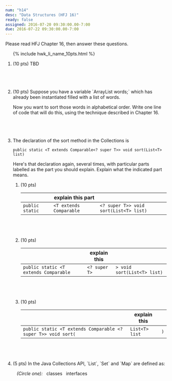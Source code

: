 ```yaml
---
num: "h14"
desc: "Data Structures (HFJ 16)"
ready: false
assigned: 2016-07-20 09:30:00.00-7:00
due: 2016-07-22 09:30:00.00-7:00
---
```


Please read <span data-hfj="16">HFJ Chapter 16</span>, then answer these questions.

<ol>

{% include hwk_li_name_10pts.html %}

<li style="margin-bottom:5em;"> (10 pts) TBD

</li>


 
<li style="margin-bottom:5em;" markdown="1"> (10 pts) Suppose you have a variable `ArrayList<String> words;` which has already been instantiated filled with a list of words.

Now you want to sort those words in alphabetical order. Write one line of code that will do this, using the technique described in Chapter 16.

</li>

<li style="margin-bottom:5em;"><p markdown="1"> The declaration of the sort method in the Collections is

```
public static <T extends Comparable<? super T>> void sort(List<T> list)
```
</p>

Here's that declaration again, several times, with particular parts labelled as the part you should explain.  Explain what the indicated
part means.

<style>
 li.explain-code  table {
    border: none;
 }
 
 li.explain-code table * td {
    border: none;
 }

</style>


<ol>
<li style="margin-bottom:5em;" markdown="1" class="expain-code"> (10 pts) 

|                | explain this part       |                                        |
|----------------|-------------------------|----------------------------------------|
|`public static` | `<T extends Comparable` | `<? super T>> void sort(List<T> list)` |

</li>

<li style="margin-bottom:5em;"  markdown="1" class="expain-code"> (10 pts) 

|                                      | explain this   |                             |
|--------------------------------------|----------------|-----------------------------|
|`public static <T extends Comparable` | `<? super T>`  | `> void sort(List<T> list)` |

</li>

<li style="margin-bottom:5em;"  markdown="1" class="expain-code"> (10 pts)

|                                                              | explain this   |     |
|--------------------------------------------------------------|----------------|-----|
|`public static <T extends Comparable <? super T>> void sort(` | `List<T> list` | `)` |


</li>
</ol>
</li>

<li style="margin-bottom:5em;" markdown="1"> (5 pts) In the Java Collections API, `List`, `Set` and `Map` are defined as:

&nbsp;&nbsp;&nbsp;<em>(Circle one):</em>&nbsp;&nbsp;&nbsp;classes&nbsp;&nbsp;&nbsp;interfaces

</li>

</ol>
